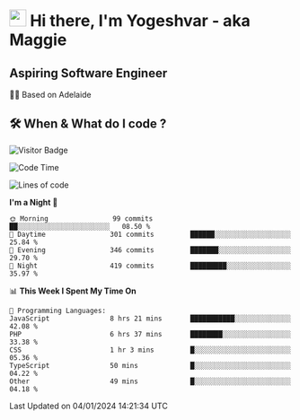 <h1><img src="https://emojis.slackmojis.com/emojis/images/1531849430/4246/blob-sunglasses.gif?1531849430" width="30"/> Hi there, I'm Yogeshvar - aka Maggie</h1>

## Aspiring Software Engineer
🏂🏻  Based on Adelaide 

## 🛠 When & What do I code ?  

![Visitor Badge](https://visitor-badge.feriirawann.repl.co?username=yogeshvar&repo=yogeshvar&label=Visitors&style=plastic&color=%23457BFF&contentType=svg)

<!--START_SECTION:waka-->
![Code Time](http://img.shields.io/badge/Code%20Time-2%2C495%20hrs%2014%20mins-blue)

![Lines of code](https://img.shields.io/badge/From%20Hello%20World%20I%27ve%20Written-4.0%20million%20lines%20of%20code-blue)

**I'm a Night 🦉** 

```text
🌞 Morning                99 commits          ██░░░░░░░░░░░░░░░░░░░░░░░   08.50 % 
🌆 Daytime                301 commits         ██████░░░░░░░░░░░░░░░░░░░   25.84 % 
🌃 Evening                346 commits         ███████░░░░░░░░░░░░░░░░░░   29.70 % 
🌙 Night                  419 commits         █████████░░░░░░░░░░░░░░░░   35.97 % 
```


📊 **This Week I Spent My Time On** 

```text
💬 Programming Languages: 
JavaScript               8 hrs 21 mins       ███████████░░░░░░░░░░░░░░   42.08 % 
PHP                      6 hrs 37 mins       ████████░░░░░░░░░░░░░░░░░   33.38 % 
CSS                      1 hr 3 mins         █░░░░░░░░░░░░░░░░░░░░░░░░   05.36 % 
TypeScript               50 mins             █░░░░░░░░░░░░░░░░░░░░░░░░   04.22 % 
Other                    49 mins             █░░░░░░░░░░░░░░░░░░░░░░░░   04.18 % 
```


 Last Updated on 04/01/2024 14:21:34 UTC
<!--END_SECTION:waka-->
